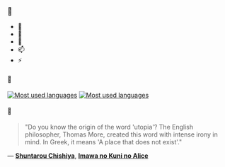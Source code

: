 ### 👋

- 🔭
- 🌱
- 💬
- 📫
- ⚡

#### 🧏

[![Most used languages](https://github-readme-stats-aynah.vercel.app/api/top-langs/?username=aynh&theme=solarized-dark&langs_count=6&layout=compact&hide_title=true)](https://github.com/anuraghazra/github-readme-stats#gh-dark-mode-only)
[![Most used languages](https://github-readme-stats-aynah.vercel.app/api/top-langs/?username=aynh&theme=solarized-light&langs_count=6&layout=compact&hide_title=true)](https://github.com/anuraghazra/github-readme-stats#gh-light-mode-only)

#### 💬

> "Do you know the origin of the word 'utopia'? The English philosopher, Thomas More, created this word with intense irony in mind. In Greek, it means 'A place that does not exist'."

&mdash; [**Shuntarou Chishiya**](https://myanimelist.net/character.php?q=Shuntarou%20Chishiya&cat=character), [**Imawa no Kuni no Alice**](https://myanimelist.net/search/all?q=Imawa%20no%20Kuni%20no%20Alice&cat=all)
